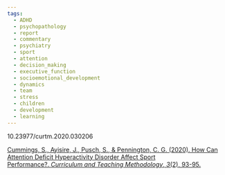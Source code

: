 ```yaml
---
tags:
  - ADHD
  - psychopathology
  - report
  - commentary
  - psychiatry
  - sport
  - attention
  - decision_making
  - executive_function
  - socioemotional_development
  - dynamics
  - team
  - stress
  - children
  - development
  - learning
---
```

10.23977/curtm.2020.030206

[Cummings, S., Ayisire, J., Pusch, S., & Pennington, C. G. (2020). How Can Attention Deficit Hyperactivity Disorder Affect Sport Performance?. _Curriculum and Teaching Methodology_, _3_(2), 93-95.](https://www.clausiuspress.com/assets/default/article/2020/11/13/article_1605318333.pdf)